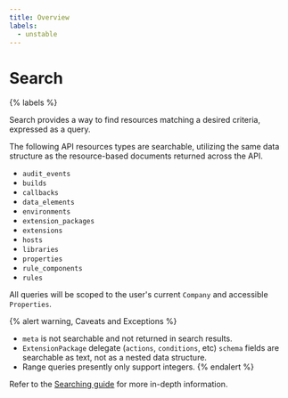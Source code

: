 ```yaml
---
title: Overview
labels:
  - unstable
---
```


# Search

{% labels %}

Search provides a way to find resources matching a desired criteria, expressed as a query.


The following API resources types are searchable, utilizing the same data structure as the resource-based documents returned across the API.

- `audit_events`
- `builds`
- `callbacks`
- `data_elements`
- `environments`
- `extension_packages`
- `extensions`
- `hosts`
- `libraries`
- `properties`
- `rule_components`
- `rules`

All queries will be scoped to the user's current `Company` and accessible `Properties`.

{% alert warning, Caveats and Exceptions %}
- `meta` is not searchable and not returned in search results.
- `ExtensionPackage` delegate (`actions`, `conditions`, etc) `schema` fields are searchable as text, not as a nested data structure.
- Range queries presently only support integers.
{% endalert %}

Refer to the [Searching guide](/api/guides/searching) for more in-depth information.
